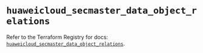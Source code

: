 # `huaweicloud_secmaster_data_object_relations`

Refer to the Terraform Registry for docs: [`huaweicloud_secmaster_data_object_relations`](https://registry.terraform.io/providers/huaweicloud/huaweicloud/1.71.1/docs/resources/secmaster_data_object_relations).
